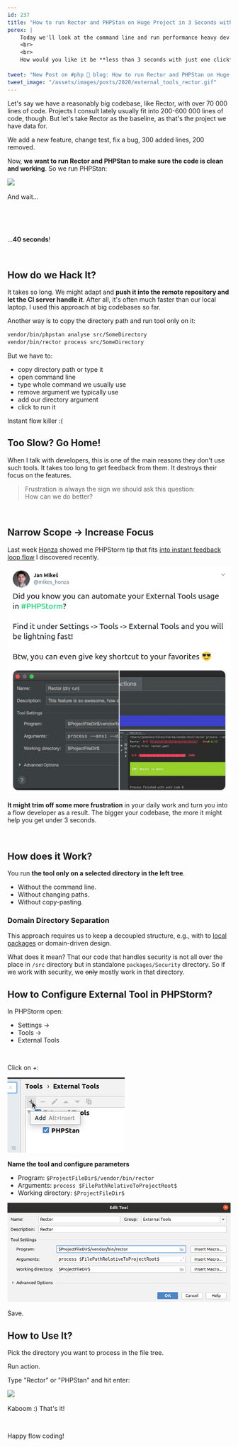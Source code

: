 ```yaml
---
id: 237
title: "How to run Rector and PHPStan on Huge Project in 3 Seconds with PHPStorm"
perex: |
    Today we'll look at the command line and run performance heavy dev tools like Rector or PHPStan on our projects. I'm guessing that it takes more than 10 seconds to run whatever project you use.
    <br>
    <br>
    How would you like it be **less than 3 seconds with just one click** in PHPStorm?

tweet: "New Post on #php 🐘 blog: How to run Rector and PHPStan on Huge Project in 3 Seconds with PHPStorm"
tweet_image: "/assets/images/posts/2020/external_tools_rector.gif"
---
```


Let's say we have a reasonably big codebase, like Rector, with over 70 000 lines of code. Projects I consult lately usually fit into 200-600 000 lines of code, though. But let's take Rector as the baseline, as that's the project we have data for.

We add a new feature, change test, fix a bug, 300 added lines, 200 removed.

Now, **we want to run Rector and PHPStan to make sure the code is clean and working**. So we run PHPStan:

<img src="/assets/images/posts/2020/external_tools_normal_phpstan.gif" class="img-thumbnail">

And wait...

<br>
<br>
<br>

...**40 seconds**!

<br>


## How do we Hack It?

It takes so long. We might adapt and **push it into the remote repository and let the CI server handle it**. After all, it's often much faster than our local laptop. I used this approach at big codebases so far.

Another way is to copy the directory path and run tool only on it:

```bash
vendor/bin/phpstan analyse src/SomeDirectory
vendor/bin/rector process src/SomeDirectory
```

But we have to:

- copy directory path or type it
- open command line
- type whole command we usually use
- remove argument we typically use
- add our directory argument
- click to run it

Instant flow killer :(

## Too Slow? Go Home!

When I talk with developers, this is one of the main reasons they don't use such tools. It takes too long to get feedback from them. It destroys their focus on the features.

<blockquote class="blockquote text-center mt-5 mb-5">
Frustration is always the sign we should ask this question:
<br> 
How can we do better?
</blockquote>

<br>

## Narrow Scope → Increase Focus

Last week [Honza](https://twitter.com/mikes_honza) showed me PHPStorm tip that fits [into instant feedback loop flow](/blog/2020/01/27/switch-travis-to-github-actions-to-reduce-stress/) I discovered recently.

<a href="https://twitter.com/mikes_honza/status/1222557580507127811">
<img src="/assets/images/posts/2020/external_tools_tweet.png" class="img-thumbnail">
</a>

**It might trim off some more frustration** in your daily work and turn you into a flow developer as a result. The bigger your codebase, the more it might help you get under 3 seconds.

<br>

## How does it Work?

You run **the tool only on a selected directory in the left tree**. 

- Without the command line. 
- Without changing paths. 
- Without copy-pasting.

### Domain Directory Separation

This approach requires us to keep a decoupled structure, e.g., with to [local packages](/blog/2017/12/25/composer-local-packages-for-dummies/) or domain-driven design. 

What does it mean? That our code that handles security is not all over the place in `/src` directory but in standalone `packages/Security` directory. So if we work with security, we ~~only~~ mostly work in that directory.

## How to Configure External Tool in PHPStorm?

In PHPStorm open:

- Settings →  
- Tools →
- External Tools

<br>

Click on *+*:

<img src="/assets/images/posts/2020/external_tool_add.png" class="img-thumbnail">

<br>

**Name the tool and configure parameters**

- Program: `$ProjectFileDir$/vendor/bin/rector`
- Arguments: `process $FilePathRelativeToProjectRoot$`
- Working directory: `$ProjectFileDir$`

<img src="/assets/images/posts/2020/external_tools_one.png" class="img-thumbnail">

<br>

Save.

## How to Use It?

Pick the directory you want to process in the file tree.
 
Run action.

Type "Rector" or "PHPStan" and hit enter:

<img src="/assets/images/posts/2020/external_tools_rector.gif" class="img-thumbnail">

<br>

Kaboom :) That's it!

<br>

Happy flow coding!
